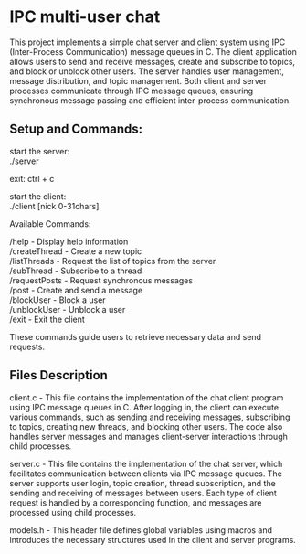 # IPC multi-user chat
This project implements a simple chat server and client system using IPC (Inter-Process Communication) message queues in C. The client application allows users to send and receive messages, create and subscribe to topics, and block or unblock other users. The server handles user management, message distribution, and topic management. Both client and server processes communicate through IPC message queues, ensuring synchronous message passing and efficient inter-process communication.


## Setup and Commands:  

start the server:  
./server  

exit: ctrl + c  

start the client:  
./client [nick 0-31chars]  

Available Commands:  

/help - Display help information  
/createThread - Create a new topic  
/listThreads - Request the list of topics from the server  
/subThread - Subscribe to a thread  
/requestPosts - Request synchronous messages  
/post - Create and send a message  
/blockUser - Block a user  
/unblockUser - Unblock a user  
/exit - Exit the client  

These commands guide users to retrieve necessary data and send requests.  

## Files Description
client.c - This file contains the implementation of the chat client program using IPC message queues in C. After logging in, the client can execute various commands, such as sending and receiving messages, subscribing to topics, creating new threads, and blocking other users. The code also handles server messages and manages client-server interactions through child processes.

server.c - This file contains the implementation of the chat server, which facilitates communication between clients via IPC message queues. The server supports user login, topic creation, thread subscription, and the sending and receiving of messages between users. Each type of client request is handled by a corresponding function, and messages are processed using child processes.

models.h - This header file defines global variables using macros and introduces the necessary structures used in the client and server programs.
